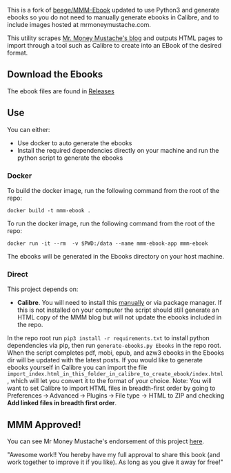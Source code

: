This is a fork of [beege/MMM-Ebook](https://github.com/beege/MMM-Ebook) updated to use Python3 and generate ebooks so you do not need to manually generate ebooks in Calibre, and to include images hosted at mrmoneymustache.com.

This utility scrapes [Mr. Money Mustache's blog](http://www.mrmoneymustache.com/) and outputs HTML pages to import through a tool such as Calibre to create into an EBook of the desired format.

## Download the Ebooks
The ebook files are found in [Releases](https://github.com/schulzetenberg/MMM-Ebook/releases)

## Use
You can either:
* Use docker to auto generate the ebooks
* Install the required dependencies directly on your machine and run the python script to generate the ebooks
### Docker


To build the docker image, run the following command from the root of the repo:

```docker build -t mmm-ebook .```

To run the docker image, run the following command from the root of the repo:

```docker run -it --rm  -v $PWD:/data --name mmm-ebook-app mmm-ebook```

The ebooks will be generated in the Ebooks directory on your host machine.

### Direct

This project depends on:

- **Calibre**. You will need to install this [manually](https://calibre-ebook.com/download) or via package manager. If this is not installed on your computer the script should still generate an HTML copy of the MMM blog but will not update the ebooks included in the repo.

In the repo root run ```pip3 install -r requirements.txt``` to install python dependencies via pip, then run `generate-ebooks.py Ebooks` in the repo root. When the script completes pdf, mobi, epub, and azw3 ebooks in the Ebooks dir will be updated with the latest posts. If you would like to generate ebooks yourself in Calibre you can import the file ```import_index.html_in_this_folder_in_calibre_to_create_ebook/index.html```, which will let you convert it to the format of your choice. Note: You will want to set Calibre to import HTML files in breadth-first order by going to Preferences → Advanced → Plugins → File type → HTML to ZIP and checking **Add linked files in breadth first order**.

## MMM Approved!

You can see Mr Money Mustache's endorsement of this project [here](https://forum.mrmoneymustache.com/welcome-to-the-forum/making-a-mr-money-mustache-ebook/).

"Awesome work!! You hereby have my full approval to share this book (and work together to improve it if you like). As long as you give it away for free!"